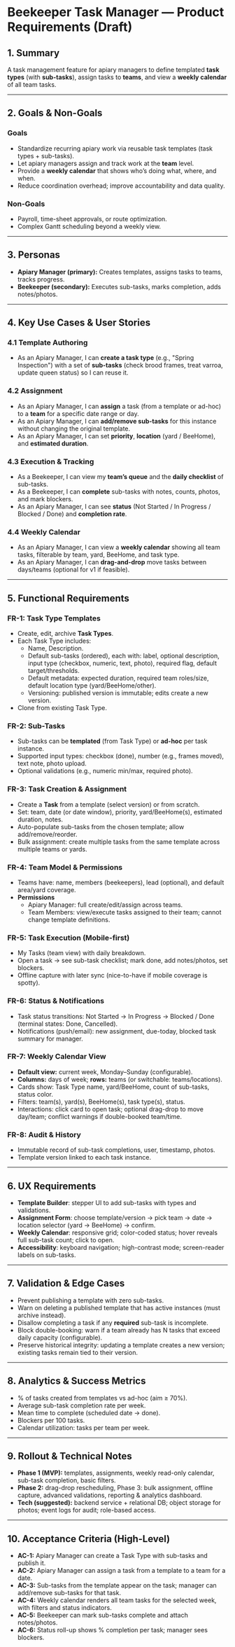 # Beekeeper Task Manager — Product Requirements (Draft)

## 1. Summary

A task management feature for apiary managers to define templated **task types** (with **sub-tasks**), assign tasks to **teams**, and view a **weekly calendar** of all team tasks.

---

## 2. Goals & Non-Goals

### Goals

- Standardize recurring apiary work via reusable task templates (task types + sub-tasks).
- Let apiary managers assign and track work at the **team** level.
- Provide a **weekly calendar** that shows who’s doing what, where, and when.
- Reduce coordination overhead; improve accountability and data quality.

### Non-Goals

- Payroll, time-sheet approvals, or route optimization.
- Complex Gantt scheduling beyond a weekly view.

---

## 3. Personas

- **Apiary Manager (primary):** Creates templates, assigns tasks to teams, tracks progress.
- **Beekeeper (secondary):** Executes sub-tasks, marks completion, adds notes/photos.

---

## 4. Key Use Cases & User Stories

### 4.1 Template Authoring

- As an Apiary Manager, I can **create a task type** (e.g., "Spring Inspection") with a set of **sub-tasks** (check brood frames, treat varroa, update queen status) so I can reuse it.

### 4.2 Assignment

- As an Apiary Manager, I can **assign** a task (from a template or ad-hoc) to a **team** for a specific date range or day.
- As an Apiary Manager, I can **add/remove sub-tasks** for this instance without changing the original template.
- As an Apiary Manager, I can set **priority**, **location** (yard / BeeHome), and **estimated duration**.

### 4.3 Execution & Tracking

- As a Beekeeper, I can view my **team’s queue** and the **daily checklist** of sub-tasks.
- As a Beekeeper, I can **complete** sub-tasks with notes, counts, photos, and mark blockers.
- As an Apiary Manager, I can see **status** (Not Started / In Progress / Blocked / Done) and **completion rate**.

### 4.4 Weekly Calendar

- As an Apiary Manager, I can view a **weekly calendar** showing all team tasks, filterable by team, yard, BeeHome, and task type.
- As an Apiary Manager, I can **drag-and-drop** move tasks between days/teams (optional for v1 if feasible).

---

## 5. Functional Requirements

### FR-1: Task Type Templates

- Create, edit, archive **Task Types**.
- Each Task Type includes:
  - Name, Description.
  - Default sub-tasks (ordered), each with: label, optional description, input type (checkbox, numeric, text, photo), required flag, default target/thresholds.
  - Default metadata: expected duration, required team roles/size, default location type (yard/BeeHome/other).
  - Versioning: published version is immutable; edits create a new version.
- Clone from existing Task Type.

### FR-2: Sub-Tasks

- Sub-tasks can be **templated** (from Task Type) or **ad-hoc** per task instance.
- Supported input types: checkbox (done), number (e.g., frames moved), text note, photo upload.
- Optional validations (e.g., numeric min/max, required photo).

### FR-3: Task Creation & Assignment

- Create a **Task** from a template (select version) or from scratch.
- Set: team, date (or date window), priority, yard/BeeHome(s), estimated duration, notes.
- Auto-populate sub-tasks from the chosen template; allow add/remove/reorder.
- Bulk assignment: create multiple tasks from the same template across multiple teams or yards.

### FR-4: Team Model & Permissions

- Teams have: name, members (beekeepers), lead (optional), and default area/yard coverage.
- **Permissions**
  - Apiary Manager: full create/edit/assign across teams.
  - Team Members: view/execute tasks assigned to their team; cannot change template definitions.

### FR-5: Task Execution (Mobile-first)

- My Tasks (team view) with daily breakdown.
- Open a task → see sub-task checklist; mark done, add notes/photos, set blockers.
- Offline capture with later sync (nice-to-have if mobile coverage is spotty).

### FR-6: Status & Notifications

- Task status transitions: Not Started → In Progress → Blocked / Done (terminal states: Done, Cancelled).
- Notifications (push/email): new assignment, due-today, blocked task summary for manager.

### FR-7: Weekly Calendar View

- **Default view:** current week, Monday–Sunday (configurable).
- **Columns:** days of week; **rows:** teams (or switchable: teams/locations).
- Cards show: Task Type name, yard/BeeHome, count of sub-tasks, status color.
- Filters: team(s), yard(s), BeeHome(s), task type(s), status.
- Interactions: click card to open task; optional drag-drop to move day/team; conflict warnings if double-booked team/time.

### FR-8: Audit & History

- Immutable record of sub-task completions, user, timestamp, photos.
- Template version linked to each task instance.

---

## 6. UX Requirements

- **Template Builder**: stepper UI to add sub-tasks with types and validations.
- **Assignment Form**: choose template/version → pick team → date → location selector (yard → BeeHome) → confirm.
- **Weekly Calendar**: responsive grid; color-coded status; hover reveals full sub-task count; click to open.
- **Accessibility**: keyboard navigation; high-contrast mode; screen-reader labels on sub-tasks.

---

## 7. Validation & Edge Cases

- Prevent publishing a template with zero sub-tasks.
- Warn on deleting a published template that has active instances (must archive instead).
- Disallow completing a task if any **required** sub-task is incomplete.
- Block double-booking: warn if a team already has N tasks that exceed daily capacity (configurable).
- Preserve historical integrity: updating a template creates a new version; existing tasks remain tied to their version.

---

## 8. Analytics & Success Metrics

- % of tasks created from templates vs ad-hoc (aim ≥ 70%).
- Average sub-task completion rate per week.
- Mean time to complete (scheduled date → done).
- Blockers per 100 tasks.
- Calendar utilization: tasks per team per week.

---

## 9. Rollout & Technical Notes

- **Phase 1 (MVP):** templates, assignments, weekly read-only calendar, sub-task completion, basic filters.
- **Phase 2:** drag-drop rescheduling, Phase 3: bulk assignment, offline capture, advanced validations, reporting & analytics dashboard.
- **Tech (suggested):** backend service + relational DB; object storage for photos; event logs for audit; role-based access.

---

## 10. Acceptance Criteria (High-Level)

- **AC-1:** Apiary Manager can create a Task Type with sub-tasks and publish it.
- **AC-2:** Apiary Manager can assign a task from a template to a team for a date.
- **AC-3:** Sub-tasks from the template appear on the task; manager can add/remove sub-tasks for that task.
- **AC-4:** Weekly calendar renders all team tasks for the selected week, with filters and status indicators.
- **AC-5:** Beekeeper can mark sub-tasks complete and attach notes/photos.
- **AC-6:** Status roll-up shows % completion per task; manager sees blockers.
